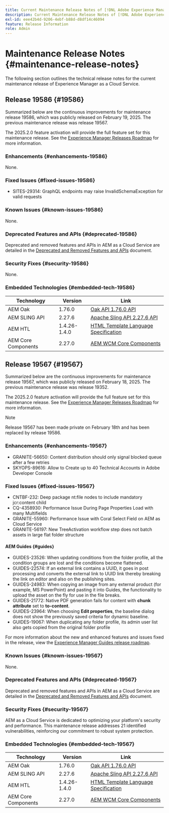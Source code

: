 ```yaml
---
title: Current Maintenance Release Notes of [!DNL Adobe Experience Manager] as a Cloud Service.
description: Current Maintenance Release Notes of [!DNL Adobe Experience Manager] as a Cloud Service.
exl-id: eee42b4d-9206-4ebf-b88d-d8df14c46094
feature: Release Information
role: Admin
---
```


# Maintenance Release Notes {#maintenance-release-notes}

The following section outlines the technical release notes for the current maintenance release of Experience Manager as a Cloud Service.

## Release 19586 {#19586}

Summarized below are the continuous improvements for maintenance release 19586, which was publicly released on February 19, 2025. The previous maintenance release was release 19567.

The 2025.2.0 feature activation will provide the full feature set for this maintenance release. See the [Experience Manager Releases Roadmap](https://experienceleague.adobe.com/en/docs/experience-manager-release-information/aem-release-updates/update-releases-roadmap) for more information.

### Enhancements {#enhancements-19586}

None.

### Fixed Issues {#fixed-issues-19586}

* SITES-29314: GraphQL endpoints may raise InvalidSchemaException for valid requests

### Known Issues {#known-issues-19586}

None.

### Deprecated Features and APIs {#deprecated-19586}

Deprecated and removed features and APIs in AEM as a Cloud Service are detailed in the [Deprecated and Removed Features and APIs](/help/release-notes/deprecated-removed-features.md) document.

### Security Fixes {#security-19586}

None.

### Embedded Technologies {#embedded-tech-19586}

|Technology| Version      | Link                                                                                                              |
|---|--------------|-------------------------------------------------------------------------------------------------------------------|
|AEM Oak | 1.76.0       | [Oak API 1.76.0 API](https://www.javadoc.io/doc/org.apache.jackrabbit/oak-api/1.76.0/index.html)                  | 
|AEM SLING API | 2.27.6       | [Apache Sling API 2.27.6 API](https://www.javadoc.io/doc/org.apache.sling/org.apache.sling.api/latest/index.html) |
|AEM HTL| 1.4.26-1.4.0 | [HTML Template Language Specification](https://github.com/adobe/htl-spec)                                         |
|AEM Core Components| 2.27.0       | [AEM WCM Core Components](https://github.com/adobe/aem-core-wcm-components)                                       |

## Release 19567 {#19567}

Summarized below are the continuous improvements for maintenance release 19567, which was publicly released on February 18, 2025. The previous maintenance release was release 19352.

The 2025.2.0 feature activation will provide the full feature set for this maintenance release. See the [Experience Manager Releases Roadmap](https://experienceleague.adobe.com/en/docs/experience-manager-release-information/aem-release-updates/update-releases-roadmap) for more information.

>[!NOTE]
>
>Release 19567 has been made private on February 18th and has been replaced by release 19586.

### Enhancements {#enhancements-19567}

* GRANITE-56650: Content distribution should only signal blocked queue after a few retries
* SKYOPS-89616: Allow to Create up to 40 Technical Accounts in Adobe Developer Console

### Fixed Issues {#fixed-issues-19567}

* CNTBF-232: Deep package nt:file nodes to include mandatory jcr:content child
* CQ-4358930: Performance Issue During Page Properties Load with many Multifields
* GRANITE-55960: Performance Issue with Coral Select Field on AEM as Cloud Service
* GRANITE-56197: New TreeActivation workflow step does not batch assets in large flat folder structure

#### AEM Guides {#guides}

* GUIDES-23526: When updating conditions from the folder profile, all the condition groups are lost and the conditions become flattened.
* GUIDES-22574: If an external link contains a UUID, it goes in post processing and converts the external link to UUID link thereby breaking the link on editor and also on the publishing sites.
* GUIDES-24983: When copying an image from any external product (for example, MS PowerPoint) and pasting it into Guides, the functionality to upload the asset on the fly for use in the file breaks.
* GUIDES-21772: Native PDF generation fails for content with **chunk attribute** set to **to-content**.
* GUIDES-23964: When choosing **Edit properties**, the baseline dialog does not show the previously saved criteria for dynamic baseline.
* GUIDES-19067: When duplicating any folder profile, its admin user list also gets copied from the original folder profile

For more information about the new and enhanced features and issues fixed in the release, view the [Experience Manager Guides release roadmap](https://experienceleague.adobe.com/en/docs/experience-manager-guides/using/release-info/aem-guides-releases-roadmap). 

### Known Issues {#known-issues-19567}

None.

### Deprecated Features and APIs {#deprecated-19567}

Deprecated and removed features and APIs in AEM as a Cloud Service are detailed in the [Deprecated and Removed Features and APIs](/help/release-notes/deprecated-removed-features.md) document.

### Security Fixes {#security-19567}

AEM as a Cloud Service is dedicated to optimizing your platform's security and performance. This maintenance release addresses 21 identified vulnerabilities, reinforcing our commitment to robust system protection.

### Embedded Technologies {#embedded-tech-19567}

|Technology| Version      | Link                                                                                                              |
|---|--------------|-------------------------------------------------------------------------------------------------------------------|
|AEM Oak | 1.76.0       | [Oak API 1.76.0 API](https://www.javadoc.io/doc/org.apache.jackrabbit/oak-api/1.76.0/index.html)                  | 
|AEM SLING API | 2.27.6       | [Apache Sling API 2.27.6 API](https://www.javadoc.io/doc/org.apache.sling/org.apache.sling.api/latest/index.html) |
|AEM HTL| 1.4.26-1.4.0 | [HTML Template Language Specification](https://github.com/adobe/htl-spec)                                         |
|AEM Core Components| 2.27.0       | [AEM WCM Core Components](https://github.com/adobe/aem-core-wcm-components)                                       |
